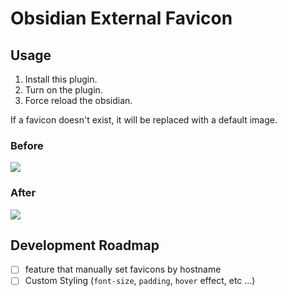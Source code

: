 # Obsidian External Favicon

## Usage

1. Install this plugin.
2. Turn on the plugin.
3. Force reload the obsidian.

If a favicon doesn't exist, it will be replaced with a default image.

### **Before**

![](https://user-images.githubusercontent.com/60772480/226513676-aea2a187-d42d-449b-96ca-f0879d04e96a.png)

### **After**

![](https://user-images.githubusercontent.com/60772480/226513871-356ae468-e5bd-489f-87ca-2e3ab4e559e6.png)

## Development Roadmap

- [ ] feature that manually set favicons by hostname
- [ ] Custom Styling (`font-size`, `padding`, `hover` effect, etc ...)
